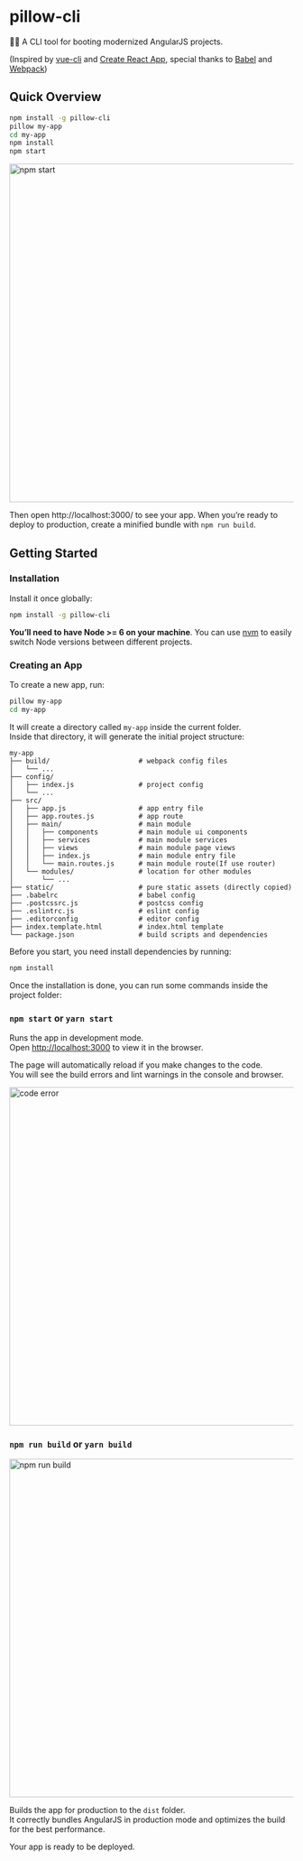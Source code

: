 # pillow-cli

🛌🏻 A CLI tool for booting modernized AngularJS projects.

(Inspired by [vue-cli](https://github.com/vuejs/vue-cli) and [Create React App](https://github.com/facebookincubator/create-react-app), special thanks to [Babel](https://babeljs.io/) and [Webpack](https://webpack.js.org/))

## Quick Overview

```sh
npm install -g pillow-cli
pillow my-app
cd my-app
npm install
npm start
```

<img src='https://user-images.githubusercontent.com/11406106/32485753-1e22d79e-c36a-11e7-8ac1-243bb0afa11e.jpg' width='600' alt='npm start'>

Then open http://localhost:3000/ to see your app.
When you’re ready to deploy to production, create a minified bundle with `npm run build`.

## Getting Started

### Installation

Install it once globally:

```sh
npm install -g pillow-cli
```

**You’ll need to have Node >= 6 on your machine**. You can use [nvm](https://github.com/creationix/nvm#installation) to easily switch Node versions between different projects.

### Creating an App

To create a new app, run:

```sh
pillow my-app
cd my-app
```

It will create a directory called `my-app` inside the current folder.<br>
Inside that directory, it will generate the initial project structure:

```
my-app
├── build/                      # webpack config files
│   └── ...
├── config/
│   ├── index.js                # project config
│   └── ...
├── src/
│   ├── app.js                  # app entry file
│   ├── app.routes.js           # app route
│   ├── main/                   # main module
│   │   ├── components          # main module ui components
│   │   ├── services            # main module services
│   │   ├── views               # main module page views
│   │   ├── index.js            # main module entry file
│   │   └── main.routes.js      # main module route(If use router)
│   └── modules/                # location for other modules
│       └── ...
├── static/                     # pure static assets (directly copied)
├── .babelrc                    # babel config
├── .postcssrc.js               # postcss config
├── .eslintrc.js                # eslint config
├── .editorconfig               # editor config
├── index.template.html         # index.html template
└── package.json                # build scripts and dependencies
```
Before you start, you need install dependencies by running:

```sh
npm install
```

Once the installation is done, you can run some commands inside the project folder:

### `npm start` or `yarn start`

Runs the app in development mode.<br>
Open [http://localhost:3000](http://localhost:3000) to view it in the browser.

The page will automatically reload if you make changes to the code.<br>
You will see the build errors and lint warnings in the console and browser.

<img src='https://user-images.githubusercontent.com/11406106/32486324-efd77c58-c36b-11e7-9902-eee6311e8052.jpg' width='600' alt='code error'>

### `npm run build` or `yarn build`

<img src='https://user-images.githubusercontent.com/11406106/32485987-e72ea1cc-c36a-11e7-9f3f-887c7e4736cd.jpg' width='600' alt='npm run build'>

Builds the app for production to the `dist` folder.<br>
It correctly bundles AngularJS in production mode and optimizes the build for the best performance.

Your app is ready to be deployed.
